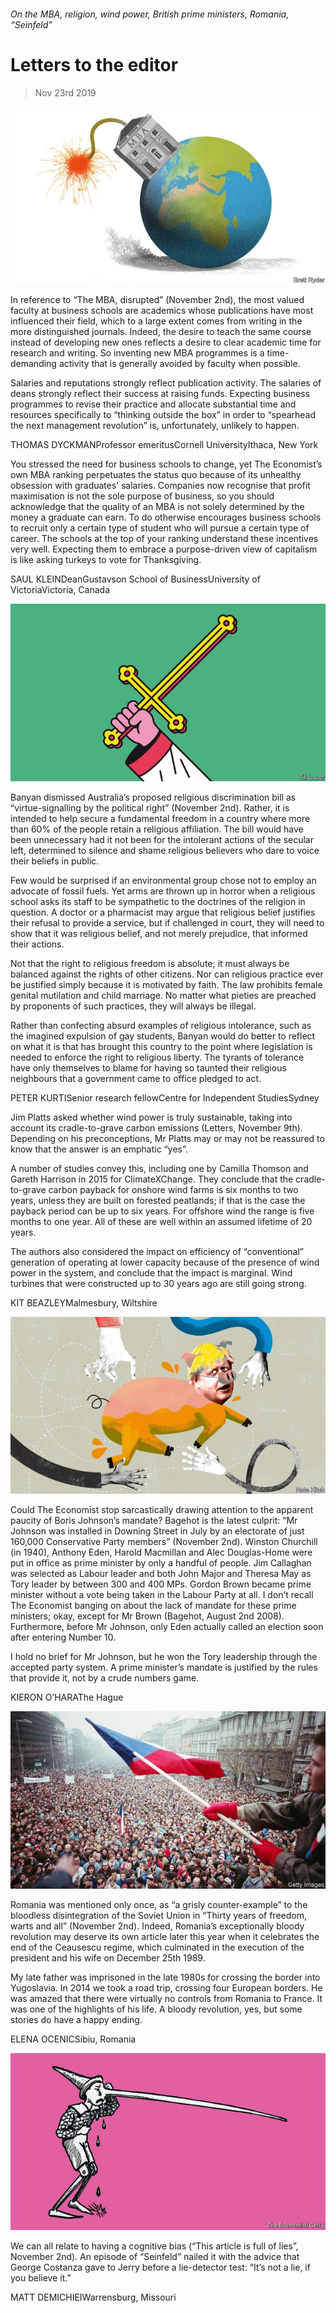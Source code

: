 ###### On the MBA, religion, wind power, British prime ministers, Romania, “Seinfeld”

# Letters to the editor 

> Nov 23rd 2019 

![image](images/20191102_ldd003.jpg) 

In reference to “The MBA, disrupted” (November 2nd), the most valued faculty at business schools are academics whose publications have most influenced their field, which to a large extent comes from writing in the more distinguished journals. Indeed, the desire to teach the same course instead of developing new ones reflects a desire to clear academic time for research and writing. So inventing new MBA programmes is a time-demanding activity that is generally avoided by faculty when possible. 

Salaries and reputations strongly reflect publication activity. The salaries of deans strongly reflect their success at raising funds. Expecting business programmes to revise their practice and allocate substantial time and resources specifically to “thinking outside the box” in order to “spearhead the next management revolution” is, unfortunately, unlikely to happen. 

THOMAS DYCKMANProfessor emeritusCornell UniversityIthaca, New York 

You stressed the need for business schools to change, yet The Economist’s own MBA ranking perpetuates the status quo because of its unhealthy obsession with graduates’ salaries. Companies now recognise that profit maximisation is not the sole purpose of business, so you should acknowledge that the quality of an MBA is not solely determined by the money a graduate can earn. To do otherwise encourages business schools to recruit only a certain type of student who will pursue a certain type of career. The schools at the top of your ranking understand these incentives very well. Expecting them to embrace a purpose-driven view of capitalism is like asking turkeys to vote for Thanksgiving. 

SAUL KLEINDeanGustavson School of BusinessUniversity of VictoriaVictoria, Canada 

![image](images/20191102_asd001.jpg) 

Banyan dismissed Australia’s proposed religious discrimination bill as “virtue-signalling by the political right” (November 2nd). Rather, it is intended to help secure a fundamental freedom in a country where more than 60% of the people retain a religious affiliation. The bill would have been unnecessary had it not been for the intolerant actions of the secular left, determined to silence and shame religious believers who dare to voice their beliefs in public. 

Few would be surprised if an environmental group chose not to employ an advocate of fossil fuels. Yet arms are thrown up in horror when a religious school asks its staff to be sympathetic to the doctrines of the religion in question. A doctor or a pharmacist may argue that religious belief justifies their refusal to provide a service, but if challenged in court, they will need to show that it was religious belief, and not merely prejudice, that informed their actions. 

Not that the right to religious freedom is absolute; it must always be balanced against the rights of other citizens. Nor can religious practice ever be justified simply because it is motivated by faith. The law prohibits female genital mutilation and child marriage. No matter what pieties are preached by proponents of such practices, they will always be illegal. 

Rather than confecting absurd examples of religious intolerance, such as the imagined expulsion of gay students, Banyan would do better to reflect on what it is that has brought this country to the point where legislation is needed to enforce the right to religious liberty. The tyrants of tolerance have only themselves to blame for having so taunted their religious neighbours that a government came to office pledged to act. 

PETER KURTISenior research fellowCentre for Independent StudiesSydney 

Jim Platts asked whether wind power is truly sustainable, taking into account its cradle-to-grave carbon emissions (Letters, November 9th). Depending on his preconceptions, Mr Platts may or may not be reassured to know that the answer is an emphatic “yes”. 

A number of studies convey this, including one by Camilla Thomson and Gareth Harrison in 2015 for ClimateXChange. They conclude that the cradle-to-grave carbon payback for onshore wind farms is six months to two years, unless they are built on forested peatlands; if that is the case the payback period can be up to six years. For offshore wind the range is five months to one year. All of these are well within an assumed lifetime of 20 years. 

The authors also considered the impact on efficiency of “conventional” generation of operating at lower capacity because of the presence of wind power in the system, and conclude that the impact is marginal. Wind turbines that were constructed up to 30 years ago are still going strong. 

KIT BEAZLEYMalmesbury, Wiltshire 

![image](images/20191102_brd000.jpg) 

Could The Economist stop sarcastically drawing attention to the apparent paucity of Boris Johnson’s mandate? Bagehot is the latest culprit: “Mr Johnson was installed in Downing Street in July by an electorate of just 160,000 Conservative Party members” (November 2nd). Winston Churchill (in 1940), Anthony Eden, Harold Macmillan and Alec Douglas-Home were put in office as prime minister by only a handful of people. Jim Callaghan was selected as Labour leader and both John Major and Theresa May as Tory leader by between 300 and 400 MPs. Gordon Brown became prime minister without a vote being taken in the Labour Party at all. I don’t recall The Economist banging on about the lack of mandate for these prime ministers; okay, except for Mr Brown (Bagehot, August 2nd 2008). Furthermore, before Mr Johnson, only Eden actually called an election soon after entering Number 10. 

I hold no brief for Mr Johnson, but he won the Tory leadership through the accepted party system. A prime minister’s mandate is justified by the rules that provide it, not by a crude numbers game. 

KIERON O’HARAThe Hague 

![image](images/20191102_eup001.jpg) 

Romania was mentioned only once, as “a grisly counter-example” to the bloodless disintegration of the Soviet Union in “Thirty years of freedom, warts and all” (November 2nd). Indeed, Romania’s exceptionally bloody revolution may deserve its own article later this year when it celebrates the end of the Ceausescu regime, which culminated in the execution of the president and his wife on December 25th 1989. 

My late father was imprisoned in the late 1980s for crossing the border into Yugoslavia. In 2014 we took a road trip, crossing four European borders. He was amazed that there were virtually no controls from Romania to France. It was one of the highlights of his life. A bloody revolution, yes, but some stories do have a happy ending. 

ELENA OCENICSibiu, Romania 

![image](images/20191102_ird003.jpg) 

We can all relate to having a cognitive bias (“This article is full of lies”, November 2nd). An episode of “Seinfeld” nailed it with the advice that George Costanza gave to Jerry before a lie-detector test: “It’s not a lie, if you believe it.” 

MATT DEMICHIEIWarrensburg, Missouri 

